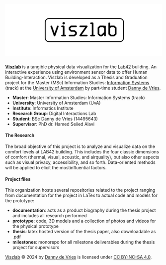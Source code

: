 # ![banner](https://github.com/uvathesismscis/.github/blob/main/viszlab-banner.jpg?raw=true)

[**Viszlab**](https://wwww.viszlab.github.io) is a tangible physical data visualization for the [Lab42](https://lab42.uva.nl/) building. An interactive experience using environment sensor data to offer Human Building-Interaction. Viszlab is developed as a Thesis and Graduation project for the Master (MSc) Information Studies: [Information Systems](https://www.uva.nl/shared-content/programmas/en/masters/information-studies/information-studies.html) (track) at the [University of Amsterdam](https://www.uva.nl/en) by part-time student [Danny de Vries](https://www.dandevri.es/).

* **Master**: Master Information Studies: Information Systems (track)
* **University**: University of Amsterdam (UvA)
* **Institute**: Informatics Institute
* **Research Group**: Digital Interactions Lab
* **Student**: BSc Danny de Vries (14495643)
* **Supervisor**: PhD dr. Hamed Seiied Alavi 

#### The Research
The broad objective of this project is to analyze and visualize data on the comfort levels at LAB42 building. This includes the four classic dimensions of comfort (thermal, visual, acoustic, and airquality), but also other aspects such as visual privacy, accessibility, and so forth. Data-oriented methods will be applied to elicit the mostinfluential factors.

#### Project files
This organization hosts several repositories related to the project ranging from documentation for the project in LaTex to actual code and models for the prototype:

* **documentation**: acts as a product biography during the thesis project and includes all research performed
* **prototype**: code, 3D models and a collection of photos and videos for the physical prototype
* **thesis**: latex hosted version of the thesis paper, also downloadable as .pdf
* **milestones**: monorepo for all milestone deliverables during the thesis project for supervisors

[Viszlab](https://www.viszlab.github.io) © 2024 by [Danny de Vries](https://wwww.github.com/dandevri) is licensed under [CC BY-NC-SA 4.0](http://creativecommons.org/licenses/by-nc-sa/4.0/?ref=chooser-v1).
